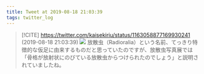 ```yaml
---
title: Tweet at 2019-08-18 21:03:39
tags: twitter_log
---
```


> [!CITE] https://twitter.com/kaisekiriu/status/1163058877169930241 (2019-08-18 21:03:39)
> ![](https://twitter.com/kaisekiriu/status/1163058877169930241)
> 放散虫（Radioralia）という名前、てっきり特徴的な仮足に由来するものだと思っていたのですが、放散虫写真展では「骨格が放射状にのびている放散虫からつけられたのでしょう」と説明されていましたね。
